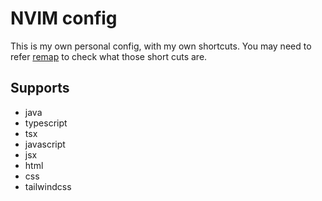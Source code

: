 # NVIM config

This is my own personal config, with my own shortcuts.
You may need to refer [remap](./lua/abdul/core/remap.lua) to check what those short cuts are.

## Supports
- java
- typescript
- tsx
- javascript
- jsx
- html
- css
- tailwindcss

